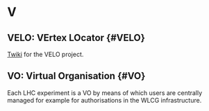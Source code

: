 # V

## VELO: VErtex LOcator {#VELO}

[Twiki](https://lbtwiki.cern.ch/bin/view/VELO) for the VELO project.

## VO: Virtual Organisation {#VO}

Each LHC experiment is a VO by means of which users are centrally managed for example for authorisations in the WLCG infrastructure.
